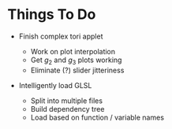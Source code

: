 # Things To Do

* Finish complex tori applet
	* Work on plot interpolation
	* Get $g_2$ and $g_3$ plots working
	* Eliminate (?) slider jitteriness

* Intelligently load GLSL
	* Split into multiple files
	* Build dependency tree
	* Load based on function / variable names